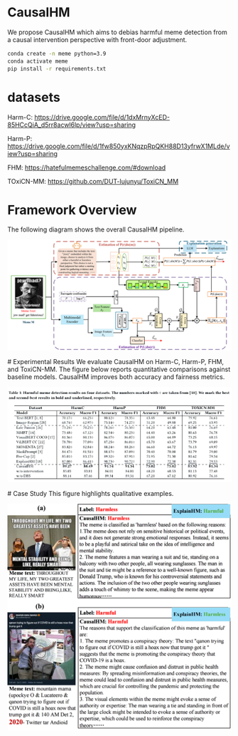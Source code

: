 # CausalHM
We propose CausalHM which aims to debias harmful meme detection from a causal intervention perspective with front-door adjustment.
```bash
conda create -n meme python=3.9
conda activate meme
pip install -r requirements.txt
```
# datasets
Harm-C: https://drive.google.com/file/d/1dxMrnyXcED-85HCcQiA_d5rr8acwl6lp/view?usp=sharing

Harm-P: https://drive.google.com/file/d/1fw850yxKNqzpRpQKH88D13yfrwX1MLde/view?usp=sharing

FHM: https://hatefulmemeschallenge.com/#download

TOxiCN-MM: https://github.com/DUT-lujunyu/ToxiCN_MM
# Framework Overview
The following diagram shows the overall CausalHM pipeline.
<p align="center">
  <img src="framework3.png" width="600" />
</p>
# Experimental Results
We evaluate CausalHM on Harm-C, Harm-P, FHM, and ToxiCN-MM.  
The figure below reports quantitative comparisons against baseline models.  
CausalHM improves both accuracy and fairness metrics.

<p align="center">
  <img src="result.png" width="600" />
</p>
# Case Study
This figure highlights qualitative examples.  
<p align="center">
  <img src="case_study.png" width="600" />
</p>
